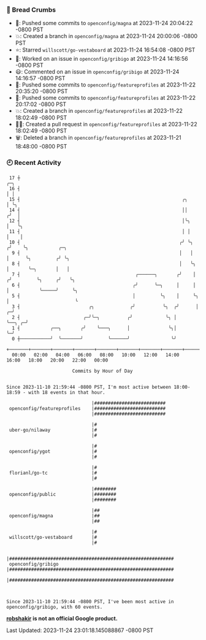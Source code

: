 ### 🍞 Bread Crumbs

 * 🚢: Pushed some commits to `openconfig/magna` at 2023-11-24 20:04:22 -0800 PST
 * 💥: Created a branch in `openconfig/magna` at 2023-11-24 20:00:06 -0800 PST
 * ⭐️: Starred `willscott/go-vestaboard` at 2023-11-24 16:54:08 -0800 PST
 * 👀: Worked on an issue in `openconfig/gribigo` at 2023-11-24 14:16:56 -0800 PST
 * 😃: Commented on an issue in `openconfig/gribigo` at 2023-11-24 14:16:57 -0800 PST
 * 🚢: Pushed some commits to `openconfig/featureprofiles` at 2023-11-22 20:35:20 -0800 PST
 * 🚢: Pushed some commits to `openconfig/featureprofiles` at 2023-11-22 20:17:02 -0800 PST
 * 💥: Created a branch in `openconfig/featureprofiles` at 2023-11-22 18:02:49 -0800 PST
 * ✍🏼: Created a pull request in `openconfig/featureprofiles` at 2023-11-22 18:02:49 -0800 PST
 * 🗑: Deleted a branch in `openconfig/featureprofiles` at 2023-11-21 18:48:00 -0800 PST

### 🕘 Recent Activity
```
 17 ┼                                                                            ╭─╮
 16 ┤                                                                            │ │
 15 ┤                                                           ╭╮               │ ╰╮
 14 ┤                                                           ││              ╭╯  │
 12 ┤                                                           │╰╮             │   ╰╮
 11 ┤                                                           │ │             │    │
 10 ┤                                                          ╭╯ ╰╮           ╭╯    ╰╮           ╭─╮
  9 ┤                                                          │   │           │      ╰╮         ╭╯ ╰╮
  8 ┤                                                          │   ╰╮          │       ╰─╮       │   │
  7 ┤                                          ╭──────╮       ╭╯    │         ╭╯         ╰╮     ╭╯   ╰╮
  6 ┤                                         ╭╯      ╰─╮     │     │         │           ╰─────╯     ╰╮
  5 ┤                                         │         ╰╮    │     ╰╮        │                        ╰
  3 ┤                         ╭╮             ╭╯          ╰╮  ╭╯      │      ╭─╯
  2 ┤                       ╭─╯╰─╮          ╭╯            ╰╮ │       ╰──╮ ╭─╯
  1 ┤           ╭──╮       ╭╯    ╰───╮      │              ╰╮│          ╰─╯
  0 ┼───────────╯  ╰───────╯         ╰──────╯               ╰╯
    +───────+───────+───────+───────+───────+───────+───────+───────+───────+───────+───────+───────+────
  00:00   02:00   04:00   06:00   08:00   10:00   12:00   14:00   16:00   18:00   20:00   22:00   00:00   

						Commits by Hour of Day


Since 2023-11-10 21:59:44 -0800 PST, I'm most active between 18:00-18:59 - with 18 events in that hour.

```



```
                               |##########################
 openconfig/featureprofiles    |##########################
                               |##########################

                               |#
 uber-go/nilaway               |#
                               |#

                               |#
 openconfig/ygot               |#
                               |#

                               |#
 florianl/go-tc                |#
                               |#

                               |########
 openconfig/public             |########
                               |########

                               |##
 openconfig/magna              |##
                               |##

                               |#
 willscott/go-vestaboard       |#
                               |#

                               |############################################################
 openconfig/gribigo            |############################################################
                               |############################################################



Since 2023-11-10 21:59:44 -0800 PST, I've been most active in openconfig/gribigo, with 60 events.

```
**[robshakir](mailto:robjs@google.com) is not an official Google product.**  


Last Updated: 2023-11-24 23:01:18.145088867 -0800 PST
